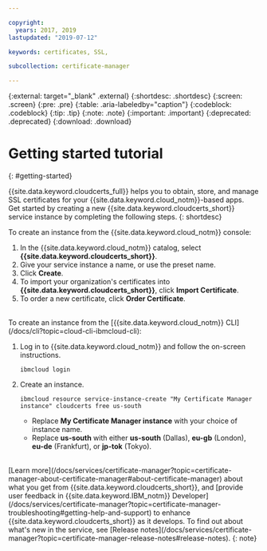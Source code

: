 ```yaml
---

copyright:
  years: 2017, 2019
lastupdated: "2019-07-12"

keywords: certificates, SSL,

subcollection: certificate-manager

---
```


{:external: target="_blank" .external}
{:shortdesc: .shortdesc}
{:screen: .screen}
{:pre: .pre}
{:table: .aria-labeledby="caption"}
{:codeblock: .codeblock}
{:tip: .tip}
{:note: .note}
{:important: .important}
{:deprecated: .deprecated}
{:download: .download}

# Getting started tutorial
{: #getting-started}

{{site.data.keyword.cloudcerts_full}} helps you to obtain, store, and manage SSL certificates for your {{site.data.keyword.cloud_notm}}-based apps.  
Get started by creating a new {{site.data.keyword.cloudcerts_short}} service instance by completing the following steps.
{: shortdesc}

To create an instance from the {{site.data.keyword.cloud_notm}} console:

1.	In the {{site.data.keyword.cloud_notm}} catalog, select **{{site.data.keyword.cloudcerts_short}}**.
2.	Give your service instance a name, or use the preset name.
3.	Click **Create**.
4.	To import your organization's certificates into **{{site.data.keyword.cloudcerts_short}}**, click **Import Certificate**.
5.	To order a new certificate, click **Order Certificate**.

<br/>
To create an instance from the [{{site.data.keyword.cloud_notm}} CLI](/docs/cli?topic=cloud-cli-ibmcloud-cli):

1. Log in to {{site.data.keyword.cloud_notm}} and follow the on-screen instructions.

   ```
   ibmcloud login
   ```

2. Create an instance.

   ```
   ibmcloud resource service-instance-create "My Certificate Manager instance" cloudcerts free us-south
   ```

   - Replace **My Certificate Manager instance** with your choice of instance name.
   - Replace **us-south** with either **us-south** (Dallas), **eu-gb** (London), **eu-de** (Frankfurt), or **jp-tok** (Tokyo).

<br/>
[Learn more](/docs/services/certificate-manager?topic=certificate-manager-about-certificate-manager#about-certificate-manager) about what you get from {{site.data.keyword.cloudcerts_short}}, and [provide user feedback in {{site.data.keyword.IBM_notm}} Developer](/docs/services/certificate-manager?topic=certificate-manager-troubleshooting#getting-help-and-support) to enhance {{site.data.keyword.cloudcerts_short}} as it develops. To find out about what's new in the service, see [Release notes](/docs/services/certificate-manager?topic=certificate-manager-release-notes#release-notes).
{: note}
